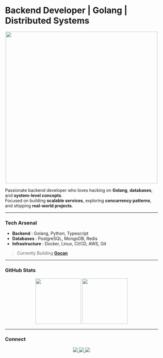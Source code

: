 # Backend Developer | Golang | Distributed Systems

<p align="center">
  <img src="https://media.giphy.com/media/L8K62iTDkzGX6/giphy.gif" width="500"/>
</p>

Passionate backend developer who loves hacking on **Golang**, **databases**, and **system-level concepts**.  
Focused on building **scalable services**, exploring **concurrency patterns**, and shipping **real-world projects**.  

---

### Tech Arsenal
- **Backend** : Golang, Python, Typescript
- **Databases** : PostgreSQL, MongoDB, Redis  
- **Infrastructure** : Docker, Linux, CI/CD, AWS, Git 

> Currently Building [**Gocan**](https://github.com/Cheemx/gocan) 

---

### GitHub Stats
<p align="center">
  <img src="https://github-readme-stats.vercel.app/api?username=cheemx&show_icons=true&count_private=true&hide_border=true&theme=transparent" height="150" />
  <img src="https://streak-stats.demolab.com?user=cheemx&theme=default&hide_border=true" height="150" />
</p>

---

### Connect
<p align="center">
  <a href="https://linkedin.com/in/chinmay-mahajan-104b18229" target="_blank">
    <img src="https://img.shields.io/badge/LinkedIn-0A66C2?style=flat-square&logo=linkedin&logoColor=white"/>
  </a>
  <a href="https://x.com/cheems_exo" target="_blank">
    <img src="https://img.shields.io/badge/X-000000?style=flat-square&logo=x&logoColor=white"/>
  </a>
  <a href="https://leetcode.com/myself_cm_" target="_blank">
    <img src="https://img.shields.io/badge/LeetCode-FFA116?style=flat-square&logo=leetcode&logoColor=white"/>
  </a>
</p>

